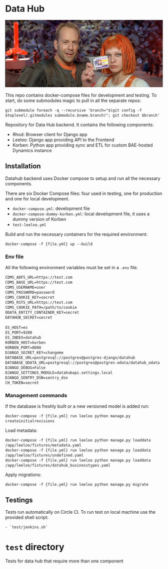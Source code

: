 # Data Hub

![Leeloo and Korben](leeloo-korben.jpg)

This repo contains docker-compose files for development and testing. To start,
do some submodules magic to pull in all the separate repos:

```
git submodule foreach -q --recursive 'branch="$(git config -f $toplevel/.gitmodules submodule.$name.branch)"; git checkout $branch'
```

Repository for Data Hub backend. It contains the following components:

* Rhod: Browser client for Django app
* Leeloo: Django app providing API to the Frontend
* Korben: Python app providing sync and ETL for custom BAE-hosted Dynamics
  instance

## Installation

Datahub backend uses Docker compose to setup and run all the necessary components.

There are six Docker Compose files: four used in testing, one for production and one for local development.

* `docker-compose.yml`: development file
* `docker-compose-dummy-korben.yml`: local development file, it uses a dummy version of Korben
* `test-leeloo.yml`

Build and run the necessary containers for the required environment:

    docker-compose -f {file.yml} up --build


### Env file

All the following environment variables must be set in a `.env` file.
```
CDMS_ADFS_URL=https://test.com
CDMS_BASE_URL=https://test.com
CDMS_USERNAME=user
CDMS_PASSWORD=password
CDMS_COOKIE_KEY=secret
CDMS_RSTS_URL=https://test.com
CDMS_COOKIE_PATH=/path/to/cookie
ODATA_ENTITY_CONTAINER_KEY=secret
DATAHUB_SECRET=secret

ES_HOST=es
ES_PORT=9200
ES_INDEX=datahub
KORBEN_HOST=korben
KORBEN_PORT=8080
DJANGO_SECRET_KEY=changeme
DATABASE_URL=postgresql://postgres@postgres-django/datahub
DATABASE_ODATA_URL=postgresql://postgres@postgres-odata/datahub_odata
DJANGO_DEBUG=False
DJANGO_SETTINGS_MODULE=datahubapi.settings.local
DJANGO_SENTRY_DSN=sentry_dsn
CH_TOKEN=secret
```

### Management commands

If the database is freshly built or a new versioned model is added run:

    docker-compose -f {file.yml} run leeloo python manage.py createinitialrevisions

Load metadata:

    docker-compose -f {file.yml} run leeloo python manage.py loaddata /app/leeloo/fixtures/metadata.yaml
    docker-compose -f {file.yml} run leeloo python manage.py loaddata /app/leeloo/fixtures/undefined.yaml
    docker-compose -f {file.yml} run leeloo python manage.py loaddata /app/leeloo/fixtures/datahub_businesstypes.yaml

Apply migrations:
    
    docker-compose -f {file.yml} run leeloo python manage.py migrate
    
## Testings

Tests run automatically on Circle CI. To run test on
local machine use the provided shell script:

    - `test/jenkins.sh`

# `test` directory
Tests for data hub that require more than one component
